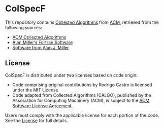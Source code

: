 # ColSpecF
This repository contains [Collected Algorithms][calgo] from [ACM], retrieved from the following sources:

* [ACM Collected Algorithms][calgo]
* [Alan Miller's Fortran Software][jblevins]
* [Software from Alan J. Miller][csiro]

## License
ColSpecF is distributed under two licenses based on code origin:

- Code comprising original contributions by Rodrigo Castro is licensed under the MIT License.
- Code adapted from Collected Algorithms (CALGO), published by the Association for Computing Machinery (ACM), is subject to the [ACM Software License Agreement][acmlic].

Users must comply with the applicable license for each portion of the code. See the [License][License File] for full details.

<!-- links -->
<!-- Badges -->
[License File]: https://github.com/rodpcastro/colspecf/blob/main/LICENSE
[License Badge]: https://img.shields.io/badge/License-green
<!-- Introduction -->
[acm]: https://www.acm.org/
[calgo]: https://calgo.acm.org/
[jblevins]: https://jblevins.org/mirror/amiller/
[csiro]: https://wp.csiro.au/alanmiller/
<!-- License -->
[acmlic]: https://www.acm.org/publications/policies/software-copyright-notice
